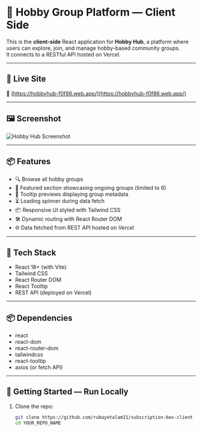 # 🎯 Hobby Group Platform — Client Side

This is the **client-side** React application for **Hobby Hub**, a platform where users can explore, join, and manage hobby-based community groups.  
It connects to a RESTful API hosted on Vercel.

---

## 🚀 Live Site

🔗 [https://hobbyhub-f0f86.web.app/](https://hobbyhub-f0f86.web.app/)

---

## 🖼️ Screenshot

![Hobby Hub Screenshot](https://i.ibb.co.com/G31fNK15/Screenshot-2025-08-08-163216.png)  
<!-- Replace with your actual screenshot named 'screenshot.png' in repo root -->

---

## 📦 Features

- 🔍 Browse all hobby groups  
- 🌟 Featured section showcasing ongoing groups (limited to 6)  
- 🧠 Tooltip previews displaying group metadata  
- ⏳ Loading spinner during data fetch  
- 📦 Responsive UI styled with Tailwind CSS  
- 🛠️ Dynamic routing with React Router DOM  
- 🌐 Data fetched from REST API hosted on Vercel  

---

## 🧰 Tech Stack

- React 18+ (with Vite)  
- Tailwind CSS  
- React Router DOM  
- React Tooltip  
- REST API (deployed on Vercel)  

---

## 📦 Dependencies

- react  
- react-dom  
- react-router-dom  
- tailwindcss  
- react-tooltip  
- axios (or fetch API)  

---

## 🚀 Getting Started — Run Locally

1. Clone the repo:  
   ```bash
   git clone https://github.com/rubayetalam21/subscription-box-client
   cd YOUR_REPO_NAME
